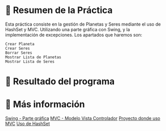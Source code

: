 # 📌 **Resumen de la Práctica**
Esta práctica consiste en la gestión de Planetas y Seres mediante el uso de HashSet y MVC. Utilizando una parte gráfica con Swing, y la implementación de excepciones.
Los apartados que haremos son:

    Crear Planeta
    Crear Seres
    Borrar Seres
    Mostrar Lista de Planetas
    Mostrar Lista de Seres

# 👀 **Resultado del programa**



# 🔗 **Más información**

[Swing - Parte gráfica](https://academiasanroque.com/guia-basica-sobre-componentes-de-java-swing/)
[MVC - Modelo Vista Controlador](https://developer.mozilla.org/es/docs/Glossary/MVC)
[Proyecto donde uso MVC](https://github.com/morenomp/First-Modelo-Vista-Controlador)
[Uso de HashSet](https://ifgeekthen.nttdata.com/s/post/que-es-hashset-java-y-como-comenzar-con-el-MCNAUUOR4KKBE2HL575A6TGQQ7HE?language=es)
